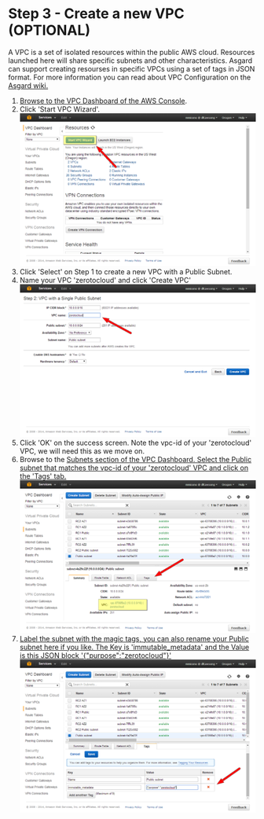 # Step 3 - Create a new VPC (OPTIONAL)

A VPC is a set of isolated resources within the public AWS cloud.  Resources launched here will share specific subnets and other characteristics.  Asgard can support creating resourses in specific VPCs using a set of tags in JSON format.  For more information you can read about VPC Configuration on the <a href="https://github.com/Netflix/asgard/wiki/VPC-Configuration">Asgard wiki.  

1. Browse to the <a href="https://console.aws.amazon.com/vpc/home?region=us-west-2" target="_blank">VPC Dashboard of the AWS Console</a>.
2. Click 'Start VPC Wizard'. ![](images/vpc-start-wizard.png)
3. Click 'Select' on Step 1 to create a new VPC with a Public Subnet.
4. Name your VPC 'zerotocloud' and click 'Create VPC' ![](images/vpc-create-vpc.png)
5. Click 'OK' on the success screen.  Note the vpc-id of your 'zerotocloud' VPC, we will need this as we move on.
6. Browse to the <a href="https://console.aws.amazon.com/vpc/home?region=us-west-2#subnets:" target="_blank">Subnets section of the VPC Dashboard.  Select the Public subnet that matches the vpc-id of your 'zerotocloud' VPC and click on the 'Tags' tab.![](images/vpc-subnet-select.png)
7. Label the subnet with the magic tags, you can also rename your Public subnet here if you like.  The Key is 'immutable_metadata' and the Value is this JSON block '{"purpose":"zerotocloud"}' ![](images/vpc-subnet-tagged.png)

